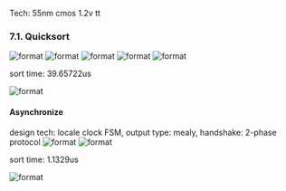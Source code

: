 Tech: 55nm cmos 1.2v tt 

### 7.1. Quicksort
![format](https://github.com/BHa2R00/learn_introduction_to_algorithm/blob/main/result/20240105014842_493x511_scrot.png)
![format](https://github.com/BHa2R00/learn_introduction_to_algorithm/blob/main/result/20240106152708_752x647_scrot.png)
![format](https://github.com/BHa2R00/learn_introduction_to_algorithm/blob/main/result/20240106152258_900x411_scrot.png)
![format](https://github.com/BHa2R00/learn_introduction_to_algorithm/blob/main/result/20240106153536_1054x597_scrot.png)
![format](https://github.com/BHa2R00/learn_introduction_to_algorithm/blob/main/result/20240106155832_1197x893_scrot.png)

sort time: 39.65722us

![format](https://github.com/BHa2R00/learn_introduction_to_algorithm/blob/main/result/20240106154034_769x215_scrot.png)


#### Asynchronize
design tech: locale clock FSM, output type: mealy, handshake: 2-phase protocol
![format](https://github.com/BHa2R00/learn_introduction_to_algorithm/blob/main/result/20240106162423_1154x549_scrot.png)
![format](https://github.com/BHa2R00/learn_introduction_to_algorithm/blob/main/result/20240106161444_989x789_scrot.png)

sort time: 1.1329us

![format](https://github.com/BHa2R00/learn_introduction_to_algorithm/blob/main/result/20240106162457_773x220_scrot.png)
